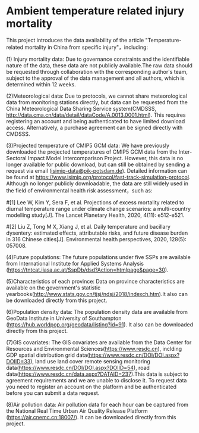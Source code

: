# Ambient temperature related injury mortality

This project introduces the data availability of the article "Temperature-related mortality in China from specific injury"，including:

(1) Injury mortality data: Due to governance constraints and the identifiable nature of the data, these data are not publicly available.The raw data should be requested through collaboration with the corresponding author's team, subject to the approval of the data management and all authors, which is determined within 12 weeks.

(2)Meteorological data: Due to protocols, we cannot share meteorological data from monitoring stations directly, but data can be requested from the China Meteorological Data Sharing Service system(CMDSSS, http://data.cma.cn/data/detail/dataCode/A.0013.0001.html). This requires registering an account and being authenticated to have limited download access. Alternatively, a purchase agreement can be signed directly with CMDSSS.

(3)Projected temperature of CMIP5 GCM data: We have previously downloaded the projected temperatures of CMIP5 GCM data from the Inter-Sectoral Impact Model Intercomparison Project. However, this data is no longer available for public download, but can still be obtained by sending a request via email (isimip-data@pik-potsdam.de). Detailed information can be found at https://www.isimip.org/protocol/fast-track-simulation-protocol. Although no longer publicly downloadable, the data are still widely used in the field of environmental health risk assessment，such as:

#[1] Lee W, Kim Y, Sera F, et al. Projections of excess mortality related to diurnal temperature range under climate change scenarios: a multi-country modelling study[J]. The Lancet Planetary Health, 2020, 4(11): e512-e521.

#[2] Liu Z, Tong M X, Xiang J, et al. Daily temperature and bacillary dysentery: estimated effects, attributable risks, and future disease burden in 316 Chinese cities[J]. Environmental health perspectives, 2020, 128(5): 057008.

(4)Future populations: The future populations under five SSPs are available from International Institute for Applied Systems Analysis (https://tntcat.iiasa.ac.at/SspDb/dsd?Action=htmlpage&page=30).

(5)Characteristics of each province: Data on province characteristics are available on the government's statistic yearbooks(http://www.stats.gov.cn/tjsj/ndsj/2018/indexch.htm).It also can be downloaded directly from this project.

(6)Population density data: The population density data are available from GeoData Institute in University of Southampton (https://hub.worldpop.org/geodata/listing?id=91). It also can be downloaded directly from this project.

(7)GIS covariates: The GIS covariates are available from the Data Center for Resources and Environmental Sciences(https://www.resdc.cn), inclding GDP spatial distribution grid data(https://www.resdc.cn/DOI/DOI.aspx?DOIID=33), land use land cover remote sensing monitoring data(https://www.resdc.cn/DOI/DOI.aspx?DOIID=54), road data(https://www.resdc.cn/data.aspx?DATAID=237).This data is subject to agreement requirements and we are unable to disclose it. To request data you need to register an account on the platform and be authenticated before you can submit a data request.

(8)Air pollution data: Air pollution data for each hour can be captured from the National Real Time Urban Air Quality Release Platform (https://air.cnemc.cn:18007/). It can be downloaded directly from this project.
